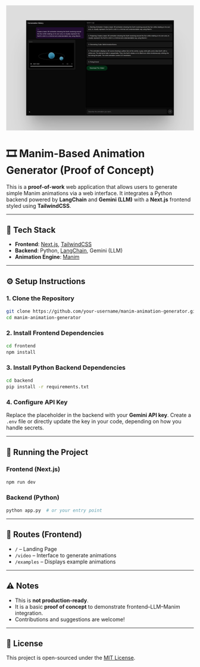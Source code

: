 ![Image Preview](https://raw.githubusercontent.com/HarshVz/MotionMind/main/Frontend/public/preview.png)

# 🎞️ Manim-Based Animation Generator (Proof of Concept)

This is a **proof-of-work** web application that allows users to generate simple Manim animations via a web interface. It integrates a Python backend powered by **LangChain** and **Gemini (LLM)** with a **Next.js** frontend styled using **TailwindCSS**.

---

## 🔧 Tech Stack

- **Frontend**: [Next.js](https://nextjs.org/), [TailwindCSS](https://tailwindcss.com/)
- **Backend**: Python, [LangChain](https://www.langchain.com/), Gemini (LLM)
- **Animation Engine**: [Manim](https://docs.manim.community/)

---

## ⚙️ Setup Instructions

### 1. Clone the Repository

```bash
git clone https://github.com/your-username/manim-animation-generator.git
cd manim-animation-generator
```

### 2. Install Frontend Dependencies

```bash
cd frontend
npm install
```

### 3. Install Python Backend Dependencies

```bash
cd backend
pip install -r requirements.txt
```

### 4. Configure API Key

Replace the placeholder in the backend with your **Gemini API key**. Create a `.env` file or directly update the key in your code, depending on how you handle secrets.

---

## 🚀 Running the Project

### Frontend (Next.js)

```bash
npm run dev
```

### Backend (Python)

```bash
python app.py  # or your entry point
```

---

## 🧭 Routes (Frontend)

- `/` – Landing Page
- `/video` – Interface to generate animations
- `/examples` – Displays example animations

---

## ⚠️ Notes

- This is **not production-ready**.
- It is a basic **proof of concept** to demonstrate frontend–LLM–Manim integration.
- Contributions and suggestions are welcome!

---

## 📄 License

This project is open-sourced under the [MIT License](LICENSE).
